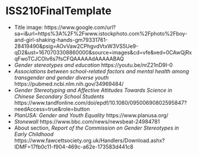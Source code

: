 # ISS210FinalTemplate
<ul>
  <li> Title image: https://www.google.com/url?sa=i&url=https%3A%2F%2Fwww.istockphoto.com%2Fphoto%2Fboy-and-girl-shaking-hands-gm79331761-28419490&psig=AOvVaw2CPhgvdVtxW3VS5Ue9-qD2&ust=1670703308860000&source=images&cd=vfe&ved=0CAwQjRxqFwoTCJCOlv6s7fsCFQAAAAAdAAAAABAQ </li> 
  <li> <em> Gender stereotypes and education </em> https://youtu.be/nrZ21nD9I-0 </li>
  <li> <em> Associations between school-related factors and mental health among transgender and gender diverse youth </em> https://pubmed.ncbi.nlm.nih.gov/34969484/ </li> 
  <li> <em> Gender Stereotyping and Affective Attitudes Towards Science in Chinese Secondary School Students </em>  https://www.tandfonline.com/doi/epdf/10.1080/09500690802595847?needAccess=true&role=button </li>
  <li> <em> PlanUSA: Gender and Youth Equality </em> https://www.planusa.org/ </li>
  <li> <em> Stonewall </em> https://www.bbc.com/news/newsbeat-24984781 </li>
<li> About section, <em> Report of the Commission on Gender Stereotypes in Early Childhood </em> https://www.fawcettsociety.org.uk/Handlers/Download.ashx?IDMF=17fb0c11-f904-469c-a62e-173583d441c8 </li>
</ul>
